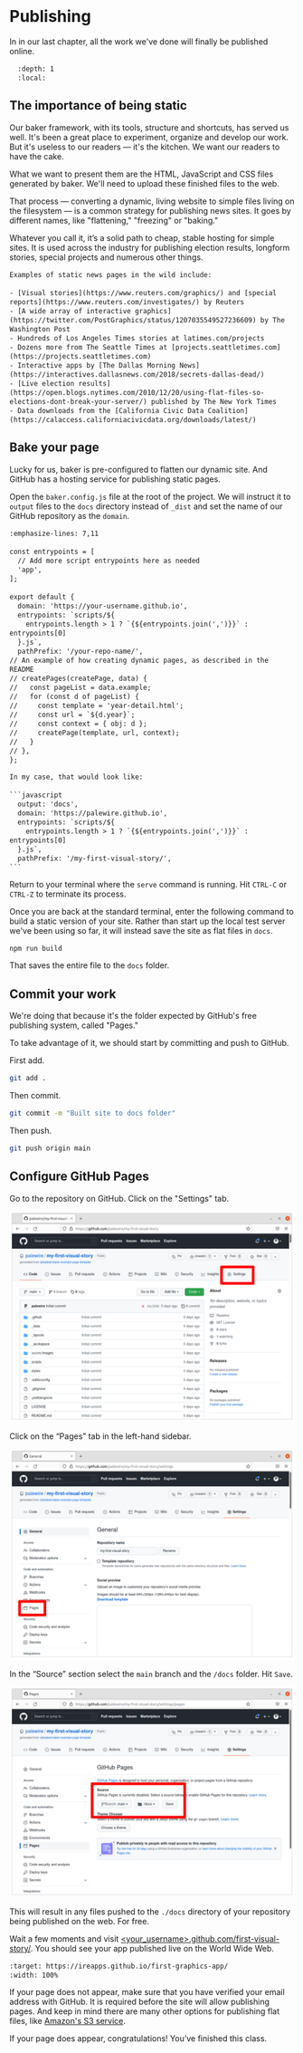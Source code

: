 ```{include} _templates/nav.html

```

# Publishing

In in our last chapter, all the work we've done will finally be published online.

```{contents} Sections
  :depth: 1
  :local:
```

## The importance of being static

Our baker framework, with its tools, structure and shortcuts, has served us well. It's been a great place to experiment, organize and develop our work. But it's useless to our readers — it's the kitchen. We want our readers to have the cake.

What we want to present them are the HTML, JavaScript and CSS files generated by baker. We'll need to upload these finished files to the web.

That process — converting a dynamic, living website to simple files living on the filesystem — is a common strategy for publishing news sites. It goes by different names, like "flattening," "freezing" or "baking."

Whatever you call it, it’s a solid path to cheap, stable hosting for simple sites. It is used across the industry for publishing election results, longform stories, special projects and numerous other things.

```{note}
Examples of static news pages in the wild include:

- [Visual stories](https://www.reuters.com/graphics/) and [special reports](https://www.reuters.com/investigates/) by Reuters
- [A wide array of interactive graphics](https://twitter.com/PostGraphics/status/1207035549527236609) by The Washington Post
- Hundreds of Los Angeles Times stories at latimes.com/projects
- Dozens more from The Seattle Times at [projects.seattletimes.com](https://projects.seattletimes.com)
- Interactive apps by [The Dallas Morning News](https://interactives.dallasnews.com/2018/secrets-dallas-dead/)
- [Live election results](https://open.blogs.nytimes.com/2010/12/20/using-flat-files-so-elections-dont-break-your-server/) published by The New York Times
- Data downloads from the [California Civic Data Coalition](https://calaccess.californiacivicdata.org/downloads/latest/)
```

## Bake your page

Lucky for us, baker is pre-configured to flatten our dynamic site. And GitHub has a hosting service for publishing static pages.

Open the `baker.config.js` file at the root of the project. We will instruct it to `output` files to the `docs` directory instead of `_dist` and set the name of our GitHub repository as the `domain`.

```{code-block} javascript
:emphasize-lines: 7,11

const entrypoints = [
  // Add more script entrypoints here as needed
  'app',
];

export default {
  domain: 'https://your-username.github.io',
  entrypoints: `scripts/${
    entrypoints.length > 1 ? `{${entrypoints.join(',')}}` : entrypoints[0]
  }.js`,
  pathPrefix: '/your-repo-name/',
// An example of how creating dynamic pages, as described in the README
// createPages(createPage, data) {
//   const pageList = data.example;
//   for (const d of pageList) {
//     const template = 'year-detail.html';
//     const url = `${d.year}`;
//     const context = { obj: d };
//     createPage(template, url, context);
//   }
// },
};
```

````{note}
In my case, that would look like:

```javascript
  output: 'docs',
  domain: 'https://palewire.github.io',
  entrypoints: `scripts/${
    entrypoints.length > 1 ? `{${entrypoints.join(',')}}` : entrypoints[0]
  }.js`,
  pathPrefix: '/my-first-visual-story/',
```
````

Return to your terminal where the `serve` command is running. Hit `CTRL-C` or `CTRL-Z` to terminate its process.

Once you are back at the standard terminal, enter the following command to build a static version of your site. Rather than start up the local test server we've been using so far, it will instead save the site as flat files in `docs`.

```bash
npm run build
```

That saves the entire file to the `docs` folder.

## Commit your work

We're doing that because it's the folder expected by GitHub's free publishing system, called "Pages."

To take advantage of it, we should start by committing and push to GitHub.

First add.

```bash
git add .
```

Then commit.

```bash
git commit -m "Built site to docs folder"
```

Then push.

```bash
git push origin main
```

## Configure GitHub Pages

Go to the repository on GitHub. Click on the "Settings" tab.

![github settings](_static/github-settings.png)

Click on the “Pages” tab in the left-hand sidebar.

![pages tab button](_static/github-pages-tab.png)

In the “Source” section select the `main` branch and the `/docs` folder. Hit `Save`.

![pages tab config](_static/github-pages-config.png)

This will result in any files pushed to the `./docs` directory of your repository being published on the web. For free.

Wait a few moments and visit [\<your_username>.github.com/first-visual-story/](https://palewire.github.io/first-visual-story/). You should see your app published live on the World Wide Web.

```{image} _static/preview.gif
:target: https://ireapps.github.io/first-graphics-app/
:width: 100%
```

If your page does not appear, make sure that you have verified your email address with GitHub. It is required before the site will allow publishing pages. And keep in mind there are many other options for publishing flat files, like [Amazon's S3 service](https://en.wikipedia.org/wiki/Amazon_S3).

If your page does appear, congratulations! You’ve finished this class.
